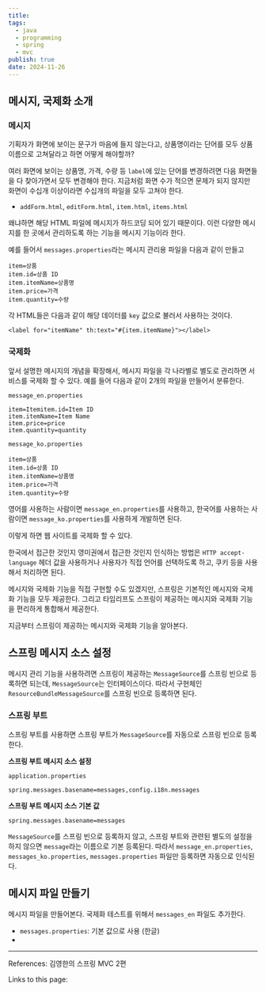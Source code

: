 ```yaml
---
title: 
tags:
  - java
  - programming
  - spring
  - mvc
publish: true
date: 2024-11-26
---
```

## 메시지, 국제화 소개

### 메시지
기획자가 화면에 보이는 문구가 마음에 들지 않는다고, 상품명이라는 단어를 모두 상품이름으로 고쳐달라고 하면 어떻게 해야할까?

여러 화면에 보이는 상품명, 가격, 수량 등 `label`에 있는 단어를 변경하려면 다음 화면들을 다 찾아가면서 모두 변경해야 한다. 지금처럼 화면 수가 적으면 문제가 되지 않지만 화면이 수십개 이상이라면 수십개의 파일을 모두 고쳐야 한다.

- `addForm.html`, `editForm.html`, `item.html`, `items.html`

왜냐하면 해당 HTML 파일에 메시지가 하드코딩 되어 있기 때문이다. 이런 다양한 메시지를 한 곳에서 관리하도록 하는 기능을 메시지 기능이라 한다.

예를 들어서 `messages.properties`라는 메시지 관리용 파일을 다음과 같이 만들고
```
item=상품
item.id=상품 ID
item.itemName=상품명
item.price=가격
item.quantity=수량
```

각 HTML들은 다음과 같이 해당 데이터를 `key` 값으로 불러서 사용하는 것이다.

`<label for="itemName" th:text="#{item.itemName}"></label>`

### 국제화
앞서 설명한 메시지의 개념을 확장해서, 메시지 파일을 각 나라별로 별도로 관리하면 서비스를 국제화 할 수 있다. 예를 들어 다음과 같이 2개의 파일을 만들어서 분류한다.

`message_en.properties`
```
item=Itemitem.id=Item ID
item.itemName=Item Name
item.price=price
item.quantity=quantity
```

`message_ko.properties`
```
item=상품
item.id=상품 ID
item.itemName=상품명
item.price=가격
item.quantity=수량
```

영어를 사용하는 사람이면 `message_en.properties`를 사용하고, 한국어를 사용하는 사람이면 `message_ko.properties`를 사용하게 개발하면 된다.

이렇게 하면 웹 사이트를 국제화 할 수 있다.

한국에서 접근한 것인지 영미권에서 접근한 것인지 인식하는 방법은 `HTTP accept-language` 헤더 값을 사용하거나 사용자가 직접 언어를 선택하도록 하고, 쿠키 등을 사용해서 처리하면 된다.

메시지와 국제화 기능을 직접 구현할 수도 있겠지만, 스프링은 기본적인 메시지와 국제화 기능을 모두 제공한다. 그리고 타임리프도 스프링이 제공하는 메시지와 국제화 기능을 편리하게 통합해서 제공한다.

지금부터 스프링이 제공하는 메시지와 국제화 기능을 알아본다.

## 스프링 메시지 소스 설정
메시지 관리 기능을 사용하려면 스프링이 제공하는 `MessageSource`를 스프링 빈으로 등록하면 되는데, `MessageSource`는 인터페이스이다. 따라서 구현체인 `ResourceBundleMessageSource`를 스프링 빈으로 등록하면 된다.

### 스프링 부트
스프링 부트를 사용하면 스프링 부트가 `MessageSource`를 자동으로 스프링 빈으로 등록한다.

**스프링 부트 메시지 소스 설정**

`application.properties`
```
spring.messages.basename=messages,config.i18n.messages
```

**스프링 부트 메시지 소스 기본 값**

```
spring.messages.basename=messages
```

`MessageSource`를 스프링 빈으로 등록하지 않고, 스프링 부트와 관련된 별도의 설정을 하지 않으면 `message`라는 이름으로 기본 등록된다. 따라서 `message_en.properties`, `messages_ko.properties`, `messages.properties` 파일만 등록하면 자동으로 인식된다.

## 메시지 파일 만들기
메시지 파일을 만들어본다. 국제화 테스트를 위해서 `messages_en` 파일도 추가한다.
- `messages.properties`: 기본 값으로 사용 (한글)
- 


---
References: 김영한의 스프링 MVC 2편

Links to this page: 